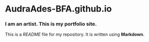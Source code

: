# AudraAdes-BFA.github.io

### I am an artist. This is my portfolio site.

This is a *README* file for my repository. It is written using **Markdown**.
